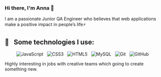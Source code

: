 ### Hi there, I'm Anna 👋

I am a passionate Junior QA Engineer who believes that web applications make a positive impact in people’s life⚡

## 🎯 &nbsp;&nbsp;Some technologies I use:

<p align="center">
<img src="https://img.shields.io/badge/-JavaScript-black?style=flat-square&logo=javascript" alt="JavaScript" />&nbsp;&nbsp;
<img src="https://img.shields.io/badge/-CSS3-1572B6?style=flat-square&logo=css3" alt="CSS3" />&nbsp;&nbsp;
<img src="https://img.shields.io/badge/-HTML5-E34F26?style=flat-square&logo=html5&logoColor=white" alt="HTML5" />&nbsp;&nbsp;
<img src="https://img.shields.io/badge/-MySQL-black?style=flat-square&logo=mysql" alt="MySQL" />&nbsp;&nbsp;
<img src="https://img.shields.io/badge/-Git-black?style=flat-square&logo=git" alt="Git" />&nbsp;&nbsp;
<img src="https://img.shields.io/badge/-GitHub-181717?style=flat-square&logo=github" alt="GitHub" />&nbsp;&nbsp;
  
 
</p>

<!--
**supremexkid/supremexkid** is a ✨ _special_ ✨ repository because its `README.md` (this file) appears on your GitHub profile.

Here are some ideas to get you started:

- 🔭 I’m currently working on ...
- 🌱 I’m currently learning TypeScript - Gherkin - Cucumber - Playwright
- 👯 I’m looking to collaborate on ...
- 🤔 I’m looking for help with ...
- 💬 Ask me about ...
- 📫 How to reach me: ...
- 😄 Pronouns: ...
- ⚡ Fun fact: ...
-->
Highly interesting in jobs with creative teams which going to create something new.
